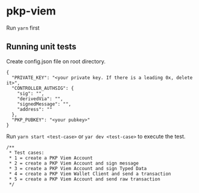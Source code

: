 # pkp-viem

Run `yarn` first

## Running unit tests

Create config.json file on root directory.

```
{
  "PRIVATE_KEY": "<your private key. If there is a leading 0x, delete it>",
  "CONTROLLER_AUTHSIG": {
    "sig": "",
    "derivedVia": "",
    "signedMessage": "",
    "address": ""
  },
  "PKP_PUBKEY": "<your pubkey>"
}
```

Run `yarn start <test-case>` or `yar dev <test-case>` to execute the test.

```
/**
 * Test cases:
 * 1 = create a PKP Viem Account
 * 2 = create a PKP Viem Account and sign message
 * 3 = create a PKP Viem Account and sign Typed Data
 * 4 = create a PKP Viem Wallet Client and send a transaction
 * 5 = create a PKP Viem Account and send raw transaction
 */
```
